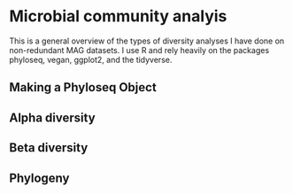 # Microbial community analyis

This is a general overview of the types of diversity analyses I have done on non-redundant MAG datasets. I use R and rely heavily on the packages phyloseq, vegan, ggplot2, and the tidyverse.

## Making a Phyloseq Object

## Alpha diversity

## Beta diversity

## Phylogeny